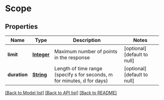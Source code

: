 # Scope
## Properties

Name | Type | Description | Notes
------------ | ------------- | ------------- | -------------
**limit** | [**Integer**](integer.md) | Maximum number of points in the response | [optional] [default to null]
**duration** | [**String**](string.md) | Length of time range (specify s for seconds, m for minutes, d for days) | [optional] [default to null]

[[Back to Model list]](../README.md#documentation-for-models) [[Back to API list]](../README.md#documentation-for-api-endpoints) [[Back to README]](../README.md)

